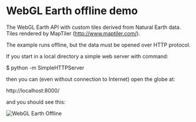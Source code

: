 WebGL Earth offline demo
========================

The WebGL Earth API with custom tiles derived from Natural Earth data.
Tiles rendered by MapTiler (http://www.maptiler.com/).

The example runs offline, but the data must be opened over HTTP protocol.

If you start in a local directory a simple web server with command:

$ python -m SimpleHTTPServer

then you can (even without connection to Internet) open the globe at:

http://localhost:8000/

and you should see this:

![WebGL Earth Offline](https://cloud.githubusercontent.com/assets/59284/5442815/cc863142-849c-11e4-8b1b-47b78eafc3ab.jpg)
